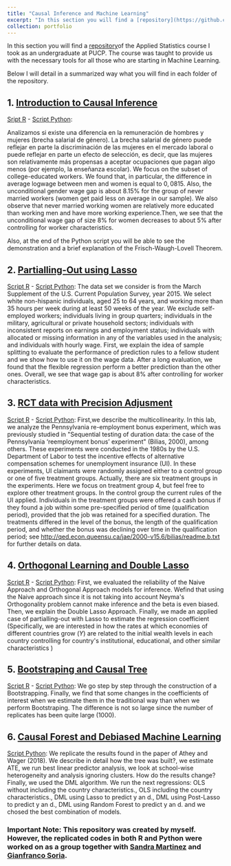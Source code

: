 ```yaml
---
title: "Causal Inference and Machine Learning"
excerpt: "In this section you will find a [repository](https://github.com/andreab0106/Causal-Inference-and-Machine-Learning-Course-)  of the Applied Statistics course I took as an undergraduate at PUCP. The course was taught to provide us with the necessary tools for all those who are starting in Machine Learning. The codes have been replicated in R and Python."
collection: portfolio
---
```


In this section you will find a [repository](https://github.com/andreab0106/Causal-Inference-and-Machine-Learning-Course-)of the Applied Statistics course I took as an undergraduate at PUCP. The course was taught to provide us with the necessary tools for all those who are starting in Machine Learning.

Below I will detail in a summarized way what you will find in each folder of the repository. 

## 1. [Introduction to Causal Inference](https://github.com/andreab0106/Causal-Inference-and-Machine-Learning-Course-/tree/main/1.%20Introduction%20to%20Causal%20Inference)

[Sript R](https://github.com/andreab0106/Causal-Inference-and-Machine-Learning-Course-/blob/main/1.%20Introduction%20to%20Causal%20Inference/group8_lab1_R.ipynb) - [Script Python](https://github.com/andreab0106/Causal-Inference-and-Machine-Learning-Course-/blob/main/1.%20Introduction%20to%20Causal%20Inference/group8_lab1_python.ipynb): 

Analizamos si existe una diferencia en la remuneración de hombres y mujeres (brecha salarial de género). La brecha salarial de género puede reflejar en parte la discriminación de las mujeres en el mercado laboral o puede reflejar en parte un efecto de selección, es decir, que las mujeres son relativamente más propensas a aceptar ocupaciones que pagan algo menos (por ejemplo, la enseñanza escolar). We focus on the subset of college-educated workers. We found that, in particular, the difference in average logwage between men and women is equal to $0,0815$. Also, the unconditional gender wage gap is about $8.15$\% for the group of never married workers (women get paid less on average in our sample). We also observe that never married working women are relatively more educated than working men and have more working experience.Then, we see that the unconditional wage gap of size $8$\% for women decreases to about $5$\% after controlling for worker characteristics.

Also, at the end of the Python script you will be able to see the demonstration and a brief explanation of the Frisch-Waugh-Lovell Theorem.


## 2. [Partialling-Out using Lasso](https://github.com/andreab0106/Causal-Inference-and-Machine-Learning-Course-/tree/main/2.%20Partialling-Out%20using%20lasso)
 
[Script R](https://github.com/andreab0106/Causal-Inference-and-Machine-Learning-Course-/blob/main/2.%20Partialling-Out%20using%20lasso/group8_lab2_R.ipynb) - [Script Python](https://github.com/andreab0106/Causal-Inference-and-Machine-Learning-Course-/blob/main/2.%20Partialling-Out%20using%20lasso/group8_lab2_python.ipynb):  The data set we consider is from the March Supplement of the U.S. Current Population Survey, year 2015. We select white non-hispanic individuals, aged 25 to 64 years, and working more than 35 hours per week during at least 50 weeks of the year. We exclude self-employed workers; individuals living in group quarters; individuals in the military, agricultural or private household sectors; individuals with inconsistent reports on earnings and employment status; individuals with allocated or missing information in any of the variables used in the analysis; and individuals with hourly wage. First, we explain the idea of sample splitting to evaluate the performance of prediction rules to a fellow student and we  show how to use it on the wage data. After a long evaluation, we found that   the flexible regression perform a better prediction than the other ones. Overall, we see that wage gap is about $8$\% after controlling for worker characteristics.

## 3. [RCT data with Precision Adjusment](https://github.com/andreab0106/Causal-Inference-and-Machine-Learning-Course-/tree/main/3.%20RCT%20data%20with%20Precision%20Adjustment)

[Script R](https://github.com/andreab0106/Causal-Inference-and-Machine-Learning-Course-/blob/main/3.%20RCT%20data%20with%20Precision%20Adjustment/grupo8_lab3_r.ipynb) - [Script Python](https://github.com/andreab0106/Causal-Inference-and-Machine-Learning-Course-/blob/main/3.%20RCT%20data%20with%20Precision%20Adjustment/grupo8_lab3_python.ipynb): First,we describe the multicollinearity. In this lab, we analyze the Pennsylvania re-employment bonus experiment, which was previously studied in "Sequential testing of duration data: the case of the Pennsylvania ‘reemployment bonus’ experiment" (Bilias, 2000), among others. These experiments were conducted in the 1980s by the U.S. Department of Labor to test the incentive effects of alternative compensation schemes for unemployment insurance (UI). In these experiments, UI claimants were randomly assigned either to a control group or one of five treatment groups. Actually, there are six treatment groups in the experiments. Here we focus on treatment group 4, but feel free to explore other treatment groups. In the control group the current rules of the UI applied. Individuals in the treatment groups were offered a cash bonus if they found a job within some pre-specified period of time (qualification period), provided that the job was retained for a specified duration. The treatments differed in the level of the bonus, the length of the qualification period, and whether the bonus was declining over time in the qualification period; see http://qed.econ.queensu.ca/jae/2000-v15.6/bilias/readme.b.txt for further details on data.

## 4. [Orthogonal Learning and Double Lasso](https://github.com/andreab0106/Causal-Inference-and-Machine-Learning-Course-/tree/main/4.%20Orthogonal%20Learning%20and%20Double%20Lasso)

[Script R](https://github.com/andreab0106/Causal-Inference-and-Machine-Learning-Course-/blob/main/4.%20Orthogonal%20Learning%20and%20Double%20Lasso/group8_lab4_r.ipynb) - [Script Python](https://github.com/andreab0106/Causal-Inference-and-Machine-Learning-Course-/blob/main/4.%20Orthogonal%20Learning%20and%20Double%20Lasso/group8_lab4_python.ipynb): First, we evaluated the reliability of the Naive Approach and Orthogonal Approach models for inference. Wefind that using the Naive approach since it is not taking into account Neyma's Orthogonality problem cannot make inference and the beta is even biased. Then, we explain the Double Lasso Approach. Finally, we made an applied case of partialling-out with Lasso to estimate the regression coefficient (Specifically, we are interested in how the rates at which economies of different countries grow ($Y$) are related to the initial wealth levels in each country controlling for country's institutional, educational, and other similar characteristics )

## 5. [Bootstraping and Causal Tree](https://github.com/andreab0106/Causal-Inference-and-Machine-Learning-Course-/tree/main/5.%20Bootstraping%20and%20Causal%20Tree)

[Script R](https://github.com/andreab0106/Causal-Inference-and-Machine-Learning-Course-/blob/main/5.%20Bootstraping%20and%20Causal%20Tree/group8_lab5_r.Rmd) - [Script Python](https://github.com/andreab0106/Causal-Inference-and-Machine-Learning-Course-/blob/main/5.%20Bootstraping%20and%20Causal%20Tree/Grupo%208_Lab5_Python.ipynb): We go step by step through the construction of a Bootstrapping.  Finally, we find that some changes in the coefficients of interest when we estimate them in the traditional way than when we perform Bootstraping. The difference is not so large since the number of replicates has been quite large (1000). 

## 6. [Causal Forest and Debiased Machine Learning](https://github.com/andreab0106/Causal-Inference-and-Machine-Learning-Course-/tree/main/6.%20Causal%20Forest%20and%20Debiased%20Machine%20Learning)

[Script Python](https://github.com/andreab0106/Causal-Inference-and-Machine-Learning-Course-/blob/main/6.%20Causal%20Forest%20and%20Debiased%20Machine%20Learning/Group8_Lab6_Python.ipynb): We replicate the results found in the paper of Athey and Wager (2018). We describe in detail how the tree was built?, we estimate ATE, we run best linear predictor analysis, we look at school-wise heterogeneity and analysis ignoring clusters. How do the results change? Finally, we used the DML algorithm. We run the next regressions: OLS without including the country characteristics., OLS including the country characteristics., DML using Lasso to predict y an d., DML using Post-Lasso to predict y an d., DML using Random Forest to predict y an d. and we chosed the best combination of models. 


### Important Note: This repository was created by myself. However, the replicated codes in both R and Python were worked on as a group together with [Sandra Martinez](https://sandramartinezgutierrez.github.io/) and [Gianfranco Soria](https://gianfrancosoria.github.io//). 




